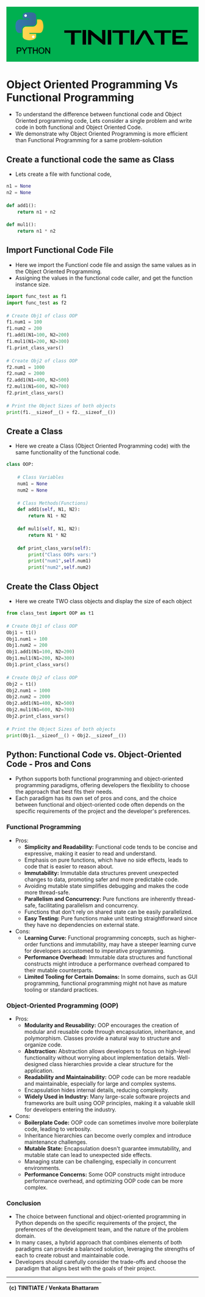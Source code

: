 ![Tinitiate Python Training](../images/python-tinitiate.png)
# Object Oriented Programming Vs Functional Programming
* To understand the difference between functional code and Object Oriented programming code, Lets consider a single problem and write code in both functional and Object Oriented Code.
* We demonstrate why Object Oriented Programming is more efficient than Functional Programming for a same problem-solution

## Create a functional code the same as Class
* Lets create a file with functional code, 
```python
n1 = None
n2 = None
        
def add1():
    return n1 + n2

def mul1():
    return n1 * n2
```

## Import Functional Code File
* Here we import the Functionl code file and assign the same values as in 
  the Object Oriented Programming.
* Assigning the values in the functional code caller, and get the function instance size.
```python
import func_test as f1
import func_test as f2

# Create Obj1 of class OOP
f1.num1 = 100
f1.num2 = 200
f1.add1(N1=100, N2=200)
f1.mul1(N1=200, N2=300)
f1.print_class_vars()

# Create Obj2 of class OOP
f2.num1 = 1000
f2.num2 = 2000
f2.add1(N1=400, N2=500)
f2.mul1(N1=600, N2=700)
f2.print_class_vars()

# Print the Object Sizes of both objects
print(f1.__sizeof__() + f2.__sizeof__())
```

## Create a Class
* Here we create a Class (Object Oriented Programming code) with the same functionality of the functional code.
```python
class OOP:

    # Class Variables
    num1 = None
    num2 = None
            
    # Class Methods(Functions)
    def add1(self, N1, N2):
        return N1 + N2

    def mul1(self, N1, N2):
        return N1 * N2

    def print_class_vars(self):
        print("Class OOPs vars:")
        print("num1",self.num1)
        print("num2",self.num2)
```

## Create the Class Object
* Here we create TWO class objects and display the size of each object
```python
from class_test import OOP as t1

# Create Obj1 of class OOP
Obj1 = t1()
Obj1.num1 = 100
Obj1.num2 = 200
Obj1.add1(N1=100, N2=200)
Obj1.mul1(N1=200, N2=300)
Obj1.print_class_vars()

# Create Obj2 of class OOP
Obj2 = t1()
Obj2.num1 = 1000
Obj2.num2 = 2000
Obj2.add1(N1=400, N2=500)
Obj2.mul1(N1=600, N2=700)
Obj2.print_class_vars()

# Print the Object Sizes of both objects
print(Obj1.__sizeof__() + Obj2.__sizeof__())
```

## Python: Functional Code vs. Object-Oriented Code - Pros and Cons
* Python supports both functional programming and object-oriented programming paradigms, offering developers the flexibility to choose the approach that best fits their needs.
* Each paradigm has its own set of pros and cons, and the choice between functional and object-oriented code often depends on the specific requirements of the project and the developer's preferences. 

### Functional Programming
* Pros:
  * **Simplicity and Readability:** Functional code tends to be concise and expressive, making it easier to read and understand.
  * Emphasis on pure functions, which have no side effects, leads to code that is easier to reason about.
  * **Immutability:** Immutable data structures prevent unexpected changes to data, promoting safer and more predictable code.
  * Avoiding mutable state simplifies debugging and makes the code more thread-safe.
  * **Parallelism and Concurrency:** Pure functions are inherently thread-safe, facilitating parallelism and concurrency.
  * Functions that don't rely on shared state can be easily parallelized.
  * **Easy Testing:** Pure functions make unit testing straightforward since they have no dependencies on external state.
* Cons:
  * **Learning Curve:** Functional programming concepts, such as higher-order functions and immutability, may have a steeper learning curve for developers accustomed to imperative programming.
  * **Performance Overhead:** Immutable data structures and functional constructs might introduce a performance overhead compared to their mutable counterparts.
  * **Limited Tooling for Certain Domains:** In some domains, such as GUI programming, functional programming might not have as mature tooling or standard practices.

### Object-Oriented Programming (OOP)
* Pros:
  * **Modularity and Reusability:** OOP encourages the creation of modular and reusable code through encapsulation, inheritance, and polymorphism.
Classes provide a natural way to structure and organize code.
  * **Abstraction:** Abstraction allows developers to focus on high-level functionality without worrying about implementation details.
Well-designed class hierarchies provide a clear structure for the application.
  * **Readability and Maintainability:** OOP code can be more readable and maintainable, especially for large and complex systems.
  * Encapsulation hides internal details, reducing complexity.
  * **Widely Used in Industry:** Many large-scale software projects and frameworks are built using OOP principles, making it a valuable skill for developers entering the industry.
* Cons:
  * **Boilerplate Code:** OOP code can sometimes involve more boilerplate code, leading to verbosity.
  * Inheritance hierarchies can become overly complex and introduce maintenance challenges.
  * **Mutable State:** Encapsulation doesn't guarantee immutability, and mutable state can lead to unexpected side effects.
  * Managing state can be challenging, especially in concurrent environments.
  * **Performance Concerns:** Some OOP constructs might introduce performance overhead, and optimizing OOP code can be more complex.

### Conclusion
* The choice between functional and object-oriented programming in Python depends on the specific requirements of the project, the preferences of the development team, and the nature of the problem domain.
* In many cases, a hybrid approach that combines elements of both paradigms can provide a balanced solution, leveraging the strengths of each to create robust and maintainable code.
* Developers should carefully consider the trade-offs and choose the paradigm that aligns best with the goals of their project.


* * *
| (c) TINITIATE / Venkata Bhattaram |
| :--- |
